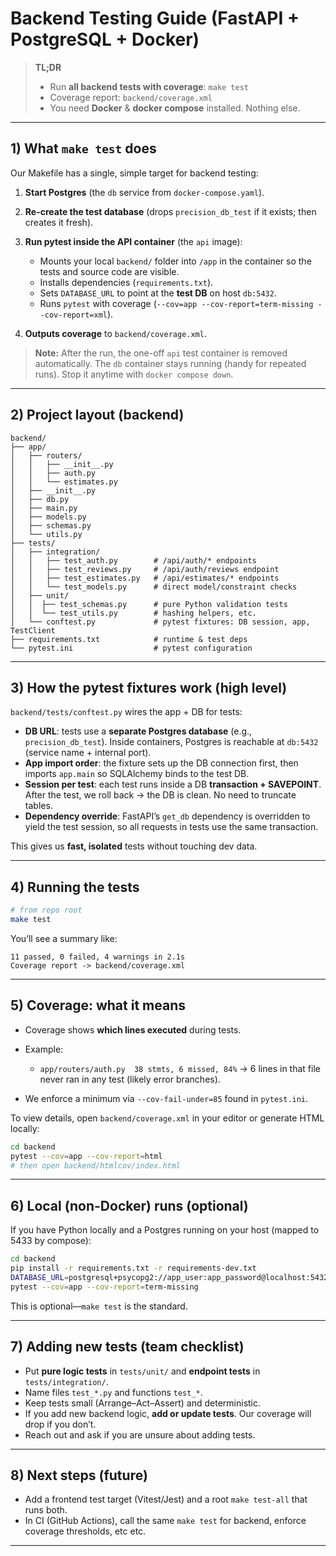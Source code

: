# Backend Testing Guide (FastAPI + PostgreSQL + Docker)

> **TL;DR**
>
> * Run **all backend tests with coverage**: `make test`
> * Coverage report: `backend/coverage.xml`
> * You need **Docker** & **docker compose** installed. Nothing else.

---

## 1) What `make test` does

Our Makefile has a single, simple target for backend testing:

1. **Start Postgres** (the `db` service from `docker-compose.yaml`).
2. **Re-create the test database** (drops `precision_db_test` if it exists; then creates it fresh).
3. **Run pytest inside the API container** (the `api` image):

   * Mounts your local `backend/` folder into `/app` in the container so the tests and source code are visible.
   * Installs dependencies (`requirements.txt`).
   * Sets `DATABASE_URL` to point at the **test DB** on host `db:5432`.
   * Runs `pytest` with coverage (`--cov=app --cov-report=term-missing --cov-report=xml`).
4. **Outputs coverage** to `backend/coverage.xml`.

> **Note:** After the run, the one-off `api` test container is removed automatically. The `db` container stays running (handy for repeated runs). Stop it anytime with `docker compose down`.

---

## 2) Project layout (backend)

```
backend/
├── app/
│   ├── routers/
│   │   ├── __init__.py
│   │   ├── auth.py
│   │   └── estimates.py
│   ├── __init__.py
│   ├── db.py
│   ├── main.py
│   ├── models.py
│   ├── schemas.py
│   └── utils.py
├── tests/
│   ├── integration/
│   │   ├── test_auth.py        # /api/auth/* endpoints
│   │   ├── test_reviews.py     # /api/auth/reviews endpoint
│   │   ├── test_estimates.py   # /api/estimates/* endpoints
│   │   └── test_models.py      # direct model/constraint checks
│   ├── unit/
│   │  ├── test_schemas.py      # pure Python validation tests
│   │  └── test_utils.py        # hashing helpers, etc.
│   └── conftest.py             # pytest fixtures: DB session, app, TestClient
├── requirements.txt            # runtime & test deps
└── pytest.ini                  # pytest configuration
```

---

## 3) How the pytest fixtures work (high level)

`backend/tests/conftest.py` wires the app + DB for tests:

* **DB URL**: tests use a **separate Postgres database** (e.g., `precision_db_test`). Inside containers, Postgres is reachable at `db:5432` (service name + internal port).
* **App import order**: the fixture sets up the DB connection first, then imports `app.main` so SQLAlchemy binds to the test DB.
* **Session per test**: each test runs inside a DB **transaction + SAVEPOINT**. After the test, we roll back → the DB is clean. No need to truncate tables.
* **Dependency override**: FastAPI’s `get_db` dependency is overridden to yield the test session, so all requests in tests use the same transaction.

This gives us **fast, isolated** tests without touching dev data.

---

## 4) Running the tests

```bash
# from repo root
make test
```

You’ll see a summary like:

```
11 passed, 0 failed, 4 warnings in 2.1s
Coverage report -> backend/coverage.xml
```

---

## 5) Coverage: what it means

* Coverage shows **which lines executed** during tests.
* Example:

  * `app/routers/auth.py  38 stmts, 6 missed, 84%` → 6 lines in that file never ran in any test (likely error branches).
* We enforce a minimum via `--cov-fail-under=85` found in `pytest.ini`.

To view details, open `backend/coverage.xml` in your editor or generate HTML locally:

```bash
cd backend
pytest --cov=app --cov-report=html
# then open backend/htmlcov/index.html
```
---

## 6) Local (non-Docker) runs (optional)

If you have Python locally and a Postgres running on your host (mapped to 5433 by compose):

```bash
cd backend
pip install -r requirements.txt -r requirements-dev.txt
DATABASE_URL=postgresql+psycopg2://app_user:app_password@localhost:5432/precision_db_test \
pytest --cov=app --cov-report=term-missing
```

This is optional—`make test` is the standard.

---

## 7) Adding new tests (team checklist)

* Put **pure logic tests** in `tests/unit/` and **endpoint tests** in `tests/integration/`.
* Name files `test_*.py` and functions `test_*`.
* Keep tests small (Arrange–Act–Assert) and deterministic.
* If you add new backend logic, **add or update tests**. Our coverage will drop if you don’t.
* Reach out and ask if you are unsure about adding tests.
---

## 8) Next steps (future)

* Add a frontend test target (Vitest/Jest) and a root `make test-all` that runs both.
* In CI (GitHub Actions), call the same `make test` for backend, enforce coverage thresholds, etc etc.

---